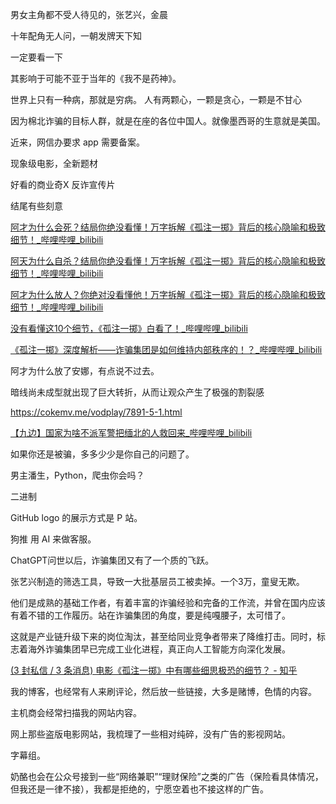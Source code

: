 







男女主角都不受人待见的，张艺兴，金晨

十年配角无人问，一朝发牌天下知









一定要看一下

其影响于可能不亚于当年的《我不是药神》。

世界上只有一种病，那就是穷病。
人有两颗心，一颗是贪心，一颗是不甘心



因为棉北诈骗的目标人群，就是在座的各位中国人。就像墨西哥的生意就是美国。







近来，网信办要求 app 需要备案。







现象级电影，全新题材









好看的商业奇X
反诈宣传片



结尾有些刻意



[阿才为什么会死？结局你绝没看懂！万字拆解《孤注一掷》背后的核心隐喻和极致细节！_哔哩哔哩_bilibili](https://www.bilibili.com/video/BV1oV411g718/)

[阿天为什么自杀？结局你绝没看懂！万字拆解《孤注一掷》背后的核心隐喻和极致细节！_哔哩哔哩_bilibili](https://www.bilibili.com/video/BV1TX4y1x7FC/)

[阿才为什么放人？你绝对没看懂他！万字拆解《孤注一掷》背后的核心隐喻和极致细节！_哔哩哔哩_bilibili](https://www.bilibili.com/video/BV1qN411B7Ki/)

[没有看懂这10个细节，《孤注一掷》白看了！_哔哩哔哩_bilibili](https://www.bilibili.com/video/BV1B44y1c72s/)

[《孤注一掷》深度解析——诈骗集团是如何维持内部秩序的！？_哔哩哔哩_bilibili](https://www.bilibili.com/video/BV17P411x7da/)











阿才为什么放了安娜，有点说不过去。

暗线尚未成型就出现了巨大转折，从而让观众产生了极强的割裂感





https://cokemv.me/vodplay/7891-5-1.html





[【九边】国家为啥不派军警把缅北的人救回来_哔哩哔哩_bilibili](https://www.bilibili.com/video/BV1ou411n7VT/)





如果你还是被骗，多多少少是你自己的问题了。







男主潘生，Python，爬虫你会吗？



二进制



GitHub logo 的展示方式是 P 站。





狗推 用 AI 来做客服。

ChatGPT问世以后，诈骗集团又有了一个质的飞跃。

张艺兴制造的筛选工具，导致一大批基层员工被卖掉。一个3万，童叟无欺。

他们是成熟的基础工作者，有着丰富的诈骗经验和完备的工作流，并曾在国内应该有着不错的工作履历。站在诈骗集团的角度，要是纯嘎腰子，太可惜了。

这就是产业链升级下来的岗位淘汰，甚至给同业竞争者带来了降维打击。同时，标志着海外诈骗集团早已完成工业化进程，真正向人工智能方向深化发展。

[(3 封私信 / 3 条消息) 电影《孤注一掷》中有哪些细思极恐的细节？ - 知乎](https://www.zhihu.com/question/615877769)





我的博客，也经常有人来刷评论，然后放一些链接，大多是赌博，色情的内容。

主机商会经常扫描我的网站内容。







网上那些盗版电影网站，我梳理了一些相对纯碎，没有广告的影视网站。



字幕组。





奶酪也会在公众号接到一些“网络兼职”“理财保险”之类的广告（保险看具体情况，但我还是一律不接），我都是拒绝的，宁愿空着也不接这样的广告。
